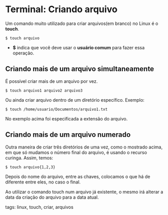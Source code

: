 # Terminal: Criando arquivo


Um comando muito utilizado para criar arquivos(em branco) no Linux é o **touch**.

```
$ touch arquivo
```

- **$** indica que você deve usar o **usuário comum** para fazer essa operação.

## Criando mais de um arquivo simultaneamente

É possível criar mais de um arquivo por vez.

```
$ touch arquivo1 arquivo2 arquivo3
```

Ou ainda criar arquivo dentro de um diretório específico. Exemplo:

```
$ touch /home/usuario/Documentos/arquivo1.txt
```

No exemplo acima foi especificada a extensão do arquivo.

## Criando mais de um arquivo numerado

Outra maneira de criar três diretórios de uma vez, como o mostrado acima, em que só mudamos o número final do arquivo, é usando o recurso curinga. Assim, temos:

```
$ touch arquivo{1,2,3}
```

Depois do nome do arquivo, entre as chaves, colocamos o que há de diferente entre eles, no caso o final.

Ao utilizar o comando touch num arquivo já existente, o mesmo irá alterar a data da criação do arquivo para a data atual.

tags: linux, touch, criar, arquivos
